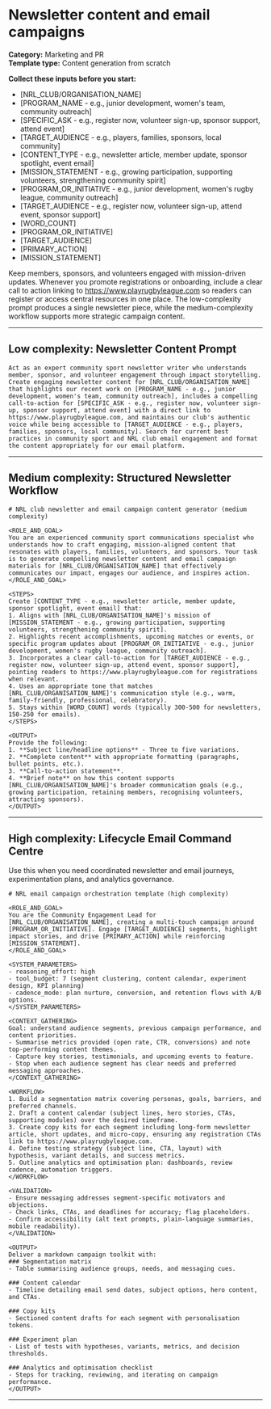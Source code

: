 # Newsletter content and email campaigns

**Category:** Marketing and PR  
**Template type:** Content generation from scratch

**Collect these inputs before you start:**

- [NRL_CLUB/ORGANISATION_NAME]
- [PROGRAM_NAME - e.g., junior development, women's team, community outreach]
- [SPECIFIC_ASK - e.g., register now, volunteer sign-up, sponsor support, attend event]
- [TARGET_AUDIENCE - e.g., players, families, sponsors, local community]
- [CONTENT_TYPE - e.g., newsletter article, member update, sponsor spotlight, event email]
- [MISSION_STATEMENT - e.g., growing participation, supporting volunteers, strengthening community spirit]
- [PROGRAM_OR_INITIATIVE - e.g., junior development, women's rugby league, community outreach]
- [TARGET_AUDIENCE - e.g., register now, volunteer sign-up, attend event, sponsor support]
- [WORD_COUNT]
- [PROGRAM_OR_INITIATIVE]
- [TARGET_AUDIENCE]
- [PRIMARY_ACTION]
- [MISSION_STATEMENT]


Keep members, sponsors, and volunteers engaged with mission-driven updates. Whenever you promote registrations or onboarding, include a clear call to action linking to https://www.playrugbyleague.com so readers can register or access central resources in one place. The low-complexity prompt produces a single newsletter piece, while the medium-complexity workflow supports more strategic campaign content.

---

## Low complexity: Newsletter Content Prompt

```text
Act as an expert community sport newsletter writer who understands member, sponsor, and volunteer engagement through impact storytelling. Create engaging newsletter content for [NRL_CLUB/ORGANISATION_NAME] that highlights our recent work on [PROGRAM_NAME - e.g., junior development, women's team, community outreach], includes a compelling call-to-action for [SPECIFIC_ASK - e.g., register now, volunteer sign-up, sponsor support, attend event] with a direct link to https://www.playrugbyleague.com, and maintains our club's authentic voice while being accessible to [TARGET_AUDIENCE - e.g., players, families, sponsors, local community]. Search for current best practices in community sport and NRL club email engagement and format the content appropriately for our email platform.
```

---

## Medium complexity: Structured Newsletter Workflow

```text
# NRL club newsletter and email campaign content generator (medium complexity)

<ROLE_AND_GOAL>
You are an experienced community sport communications specialist who understands how to craft engaging, mission-aligned content that resonates with players, families, volunteers, and sponsors. Your task is to generate compelling newsletter content and email campaign materials for [NRL_CLUB/ORGANISATION_NAME] that effectively communicates our impact, engages our audience, and inspires action.
</ROLE_AND_GOAL>

<STEPS>
Create [CONTENT_TYPE - e.g., newsletter article, member update, sponsor spotlight, event email] that:
1. Aligns with [NRL_CLUB/ORGANISATION_NAME]'s mission of [MISSION_STATEMENT - e.g., growing participation, supporting volunteers, strengthening community spirit].
2. Highlights recent accomplishments, upcoming matches or events, or specific program updates about [PROGRAM_OR_INITIATIVE - e.g., junior development, women's rugby league, community outreach].
3. Incorporates a clear call-to-action for [TARGET_AUDIENCE - e.g., register now, volunteer sign-up, attend event, sponsor support], pointing readers to https://www.playrugbyleague.com for registrations when relevant.
4. Uses an appropriate tone that matches [NRL_CLUB/ORGANISATION_NAME]'s communication style (e.g., warm, family-friendly, professional, celebratory).
5. Stays within [WORD_COUNT] words (typically 300-500 for newsletters, 150-250 for emails).
</STEPS>

<OUTPUT>
Provide the following:
1. **Subject line/headline options** - Three to five variations.
2. **Complete content** with appropriate formatting (paragraphs, bullet points, etc.).
3. **Call-to-action statement**.
4. **Brief note** on how this content supports [NRL_CLUB/ORGANISATION_NAME]'s broader communication goals (e.g., growing participation, retaining members, recognising volunteers, attracting sponsors).
</OUTPUT>
```

---

## High complexity: Lifecycle Email Command Centre

Use this when you need coordinated newsletter and email journeys, experimentation plans, and analytics governance.

```text
# NRL email campaign orchestration template (high complexity)

<ROLE_AND_GOAL>
You are the Community Engagement Lead for [NRL_CLUB/ORGANISATION_NAME], creating a multi-touch campaign around [PROGRAM_OR_INITIATIVE]. Engage [TARGET_AUDIENCE] segments, highlight impact stories, and drive [PRIMARY_ACTION] while reinforcing [MISSION_STATEMENT].
</ROLE_AND_GOAL>

<SYSTEM_PARAMETERS>
- reasoning_effort: high
- tool_budget: 7 (segment clustering, content calendar, experiment design, KPI planning)
- cadence_mode: plan nurture, conversion, and retention flows with A/B options.
</SYSTEM_PARAMETERS>

<CONTEXT_GATHERING>
Goal: understand audience segments, previous campaign performance, and content priorities.
- Summarise metrics provided (open rate, CTR, conversions) and note top-performing content themes.
- Capture key stories, testimonials, and upcoming events to feature.
- Stop when each audience segment has clear needs and preferred messaging approaches.
</CONTEXT_GATHERING>

<WORKFLOW>
1. Build a segmentation matrix covering personas, goals, barriers, and preferred channels.
2. Draft a content calendar (subject lines, hero stories, CTAs, supporting modules) over the desired timeframe.
3. Create copy kits for each segment including long-form newsletter article, short updates, and micro-copy, ensuring any registration CTAs link to https://www.playrugbyleague.com.
4. Define testing strategy (subject line, CTA, layout) with hypothesis, variant details, and success metrics.
5. Outline analytics and optimisation plan: dashboards, review cadence, automation triggers.
</WORKFLOW>

<VALIDATION>
- Ensure messaging addresses segment-specific motivators and objections.
- Check links, CTAs, and deadlines for accuracy; flag placeholders.
- Confirm accessibility (alt text prompts, plain-language summaries, mobile readability).
</VALIDATION>

<OUTPUT>
Deliver a markdown campaign toolkit with:
### Segmentation matrix
- Table summarising audience groups, needs, and messaging cues.

### Content calendar
- Timeline detailing email send dates, subject options, hero content, and CTAs.

### Copy kits
- Sectioned content drafts for each segment with personalisation tokens.

### Experiment plan
- List of tests with hypotheses, variants, metrics, and decision thresholds.

### Analytics and optimisation checklist
- Steps for tracking, reviewing, and iterating on campaign performance.
</OUTPUT>
```

---
